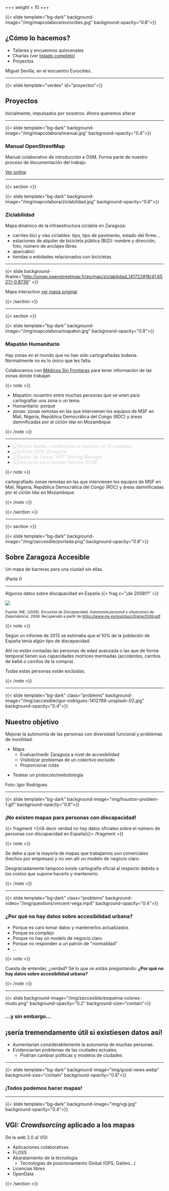 +++
weight = 10
+++


{{< slide template="bg-dark" background-image="/img/mapcolabora/eurocities.jpg" background-opacity="0.8">}}

## ¿Cómo lo hacemos?

* Talleres y encuentros quincenales
* Charlas (ver [listado completo](https://mapcolabora.org/talk))
* Proyectos

<div class=bg-caption>Miguel Sevilla, en el encuentro Eurocities.</div>

---

{{< slide template="verdes" id="proyectos">}}

## Proyectos

Inicialmente, impulsados por nosotros. Ahora queremos alterar

---

{{< slide template="bg-dark" background-image="/img/mapcolabora/manual.jpg" background-opacity="0.4">}}

### Manual OpenStreetMap

Manual colaborativo de introducción a OSM. Forma parte de nuestro proceso de documentación del trabajo.

[Ver online](https://mapcolabora.gitbooks.io/manual-osm/content/)

---

{{< section >}}

{{< slide template="bg-dark" background-image="/img/mapcolabora/ziclabilidad.jpg" background-opacity="0.8">}}



### Ziclabilidad

Mapa dinámico de la infraestructura ciclable en Zaragoza:

* carriles bici y vías ciclables: tipo, tipo de pavimento, estado del firme...
* estaciones de alquiler de bicicleta pública (BiZi): nombre y dirección, foto, número de anclajes libres
* aparcabici
* tiendas o entidades relacionados con bicicletas


---

{{< slide background-iframe="http://umap.openstreetmap.fr/es/map/ziclabilidad_141722#16/41.6527/-0.8736" >}}

<div class=bg-caption>Mapa interactivo <a href="http://umap.openstreetmap.fr/es/map/ziclabilidad_141722#12/41.6520/-0.8916">ver mapa original</a></div>

{{< /section >}}

---

{{< section >}}

{{< slide template="bg-dark" background-image="/img/mapcolabora/mapaton.jpg" background-opacity="0.8">}}

### Mapatón Humanitario

Hay zonas en el mundo que no han sido cartografiadas todavía. Normalmente no es lo único que les falta.

Colaboramos con [Médicos Sin Fronteras](https://www.msf.es/mapaton-la-cartografia-herramienta-humanitaria) para tener información de las zonas donde trabajan

{{< note >}}
* Mapatón: ncuentro entre muchas personas que se unen para cartografiar una zona o un tema.
* Humanitario: porque
* zonas: zonas remotas en las que intervienen los equipos de MSF en Malí, Nigeria, República Democrática del Congo (RDC) y áreas damnificadas por el ciclón Idai en Mozambique

{{< /note >}}

---


<ul class="gallery" data-iterations="0" data-interval="2.5" data-mode="full-screen">
  <li><img src="/img/mapcolabora/mapaton/2019/photo_2019-05-07_08-57-14.jpg" alt="Miguel Sevilla, coordinando el mapatón en 15 ciudades." style="opacity:0.2;"></li>
  <li><img src="/img/mapcolabora/mapaton/2019/photo_2019-05-07_08-57-04.jpg" alt="Edición 2019, Zaragoza" style="opacity:0.2;"></li>
  <li><img src="/img/mapcolabora/mapaton/HOT Tasking Manager-trimmed.png" alt="Gestor de Tareas 'HOT Tasking Manager'" style="opacity:0.2;"></li>
  <li><img src="/img/mapcolabora/mapaton/2018/photo_2019-10-02_21-46-19.jpg" alt="Descanso para reponer fuerzas (2018)" style="opacity:0.2;"></li>

</ul>


{{< note >}}

cartografiado zonas remotas en las que intervienen los equipos de MSF en Malí, Nigeria, República Democrática del Congo (RDC) y áreas damnificadas por el ciclón Idai en Mozambique

{{< /note >}}

{{< /section >}}

---

{{< section >}}

{{< slide template="bg-dark" background-image="/img/zaccesible/portada.png" background-opacity="0.8">}}

## Sobre Zaragoza Accesible

Un mapa de barreras para una ciudad sin ellas.

(Parte I)

---

Algunos datos sobre discapacidad en España {{< frag c="¡de 2008!!!" >}}

![](/img/zaccesible/INE-2009-discapacidad.png)

<small>Fuente: INE. (2009). *Encuesta de Discapacidad, Autonomía personal y situaciones de Dependencia. 2008.* Recuperado a partir de https://www.ine.es/revistas/cifraine/1009.pdf</small>

{{< note >}}

Según un informe de 2013 se estimaba que el 10% de la población de España tenía algún tipo de discapacidad.

Ahí no están contadas las personas de edad avanzada o las que de forma temporal tienen sus capacidades motrices mermadas (accidentes, carritos de bebé o carritos de la compra)

Todas estas personas están excluidas.

{{< /note >}}

---

{{< slide template="bg-dark" class="problems"  background-image="/img/zaccesible/igor-rodrigues-1412789-unsplash-02.jpg" background-opacity="0.4">}}

## Nuestro objetivo

Mejorar la autonomía de las personas con diversidad funcional y problemas de movilidad.

* Mapa
  - Evaluar/medir Zaragoza a nivel de accesibilidad
  - Visibilizar problemas de un colectivo excluido
  - Proporcionar rutas
- Testear un protocolo/metodología


<div class=bg-caption>Foto: Igor Rodrigues</div>

---

{{< slide template="bg-dark" background-image="img/houston-problem-1.gif" background-opacity="0.8">}}

### ¡No existen mapas para personas con discapacidad!

{{< fragment >}}(A decir verdad no hay datos oficiales sobre el número de personas con discapacidad en España){{< /fragment >}}


{{< note >}}

Se debe a que la mayoría de mapas que trabajamos son comerciales (hechos por empresas) y no ven allí un modelo de negocio claro.

Desgraciadamente tampoco existe cartografía oficial al respecto debido a los costos que supone hacerlo y mantenerlo.

{{< /note >}}

---

{{< slide template="bg-dark" class="problems"  background-video="/img/questions/vincent-vega.mp4" background-opacity="0.4">}}

<div class="fragment">

<h3>¿Por qué no hay datos sobre accesibilidad urbana?</h2>

<ul>
<li>Porque es caro tomar datos y mantenerlos actualizados</li>
<li>Porque es complejo</li>
<li>Porque no hay un modelo de negocio claro</li>
<li>Porque no responden a un patrón de "normalidad"</li>
<li>...</li>
</ul>
</div>

{{< note >}}

Cuesta de entender, ¿verdad?
Sé lo que os estáis preguntando: <b>¿Por qué no hay datos sobre accesibilidad urbana?</b>

{{< /note >}}

---

{{< slide background-image="/img/zaccesible/esquema-colores-mudo.png" background-opacity="0.2" background-size="contain">}}

### ...y sin embargo...

## ¡sería tremendamente útil si existiesen datos así!

* Aumentarían considerablemente la autonomía de muchas personas.
* Evidenciarían problemas de las ciudades actuales.
  - Podrían cambiar políticas y modelos de ciudades


---

{{< slide template="bg-dark" background-image="img/good-news.webp" background-size="contain" background-opacity="0.8">}}

### ¡Todos podemos hacer mapas!

---

{{< slide template="bg-dark" background-image="img/vgi.jpg" background-opacity="0.4">}}

## VGI: *Crowdsorcing* aplicado a los mapas

De la web 2.0 al VGI:

* Aplicaciones colaborativas
* FLOSS
* Abaratamiento de la tecnología
  - Tecnologías de posicionamiento Global (GPS, Galileo...)
* Licencias libres
* OpenData

{{< /section >}}
